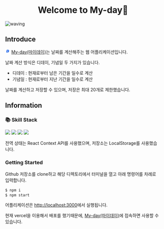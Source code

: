 <h1 style="text-align: center">Welcome to My-day👋</h1>

![waving](https://capsule-render.vercel.app/api?type=waving&height=200&text=My-day&fontAlign=80&fontAlignY=40&color=gradient)

<h2>Introduce</h2>

<img src="./public/favicon-16x16.png" /> [My-day(마이데이)](https://my-day-s.vercel.app/)는 날짜를 계산해주는 웹 어플리케이션입니다.

날짜 계산 방식은 디데이, 기념일 두 가지가 있습니다.

- 디데이 : 현재로부터 남은 기간을 일수로 계산
- 기념일 : 현재로부터 지난 기간을 일수로 계산

날짜를 계산하고 저장할 수 있으며, 저장은 최대 20개로 제한했습니다.

<h2>Information</h2>

<h3>📚 Skill Stack</h3>

<img src="https://img.shields.io/badge/HTML5-E34F26?style=flat-square&logo=html5&logoColor=white"/>
<img src="https://img.shields.io/badge/CSS3-1572B6?style=flat-square&logo=css3&logoColor=white"/>
<img src="https://img.shields.io/badge/React-61DAFB?style=flat-square&logo=react&logoColor=white"/>
<img src="https://img.shields.io/badge/TypeScript-3178C6?style=flat-square&logo=typescript&logoColor=white"/>

<p>전역 상태는 React Context API를 사용했으며, 저장소는 LocalStorage를 사용했습니다.</p>

<h3>Getting Started</h3>

Github 저장소를 clone하고 해당 디렉토리에서 터미널을 열고 아래 명령어를 차례로 입력합니다.

```
$ npm i
$ npm start
```

어플리케이션은 [http://localhost:3000](http://localhost:3000)에서 실행됩니다.

현재 vercel을 이용해서 배포를 했기때문에, [My-day(마이데이)](https://my-day-s.vercel.app/)에 접속하면 사용할 수 있습니다.

